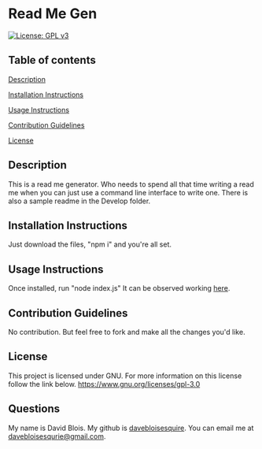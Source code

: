 # Read Me Gen
[![License: GPL v3](https://img.shields.io/badge/License-GPLv3-blue.svg)](https://www.gnu.org/licenses/gpl-3.0)
## Table of contents

 [Description](./#description)

 [Installation Instructions](./#installation-instructions)

 [Usage Instructions](./#usage-instructions)

 [Contribution Guidelines](./#contribution-guidelines)

 [License](./#license)
## Description
This is a read me generator. Who needs to spend all that time writing a read me when you can just use a command line interface to write one.
There is also a sample readme in the Develop folder.

## Installation Instructions
Just download the files, "npm i" and you're all set.

## Usage Instructions
Once installed, run "node index.js"
It can be observed working [here](https://drive.google.com/file/d/16EI9JTe6s3geIzjLRIEyH7iJF4ui-m-I/view?usp=sharing).

## Contribution Guidelines
No contribution. But feel free to fork and make all the changes you'd like.


## License
This project is licensed under GNU. For more information on this license follow the link below.
https://www.gnu.org/licenses/gpl-3.0

## Questions
My name is David Blois.
My github is [davebloisesquire](https://github.com/davebloisesquire).
You can email me at [davebloisesqurie@gmail.com](mailto:davebloisesqurie@gmail.com).
